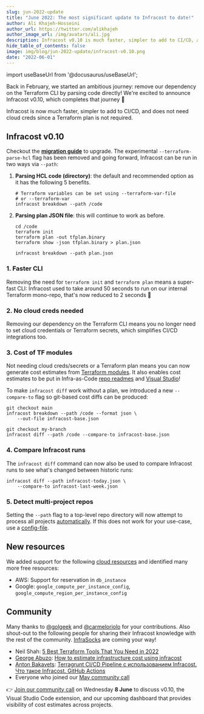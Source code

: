 ```yaml
---
slug: jun-2022-update
title: "June 2022: The most significant update to Infracost to date!"
author: Ali Khajeh-Hosseini
author_url: https://twitter.com/alikhajeh
author_image_url: /img/avatars/ali.jpg
description: Infracost v0.10 is much faster, simpler to add to CI/CD, and does not need cloud creds since a Terraform plan is not required.
hide_table_of_contents: false
image: img/blog/jun-2022-update/infracost-v0.10.png
date: "2022-06-01"
---
```


import useBaseUrl from '@docusaurus/useBaseUrl';

Back in February, we started an ambitious journey: remove our dependency on the Terraform CLI by parsing code directly! We're excited to announce Infracost v0.10, which completes that journey 🎉

Infracost is now much faster, simpler to add to CI/CD, and does not need cloud creds since a Terraform plan is not required.

<!--truncate-->

## Infracost v0.10

Checkout the [**migration guide**](/docs/guides/v0.10_migration/#migrations-guides) to upgrade. The experimental `--terraform-parse-hcl` flag has been removed and going forward, Infracost can be run in two ways via `--path`:
1. **Parsing HCL code (directory)**: the default and recommended option as it has the following 5 benefits.
    ```shell
    # Terraform variables can be set using --terraform-var-file
    # or --terraform-var
    infracost breakdown --path /code
    ```
2. **Parsing plan JSON file**: this will continue to work as before.
    ```shell
    cd /code
    terraform init
    terraform plan -out tfplan.binary
    terraform show -json tfplan.binary > plan.json

    infracost breakdown --path plan.json
    ```

### 1. Faster CLI

Removing the need for `terraform init` and `terraform plan` means a super-fast CLI: Infracost used to take around 50 seconds to run on our internal Terraform mono-repo, that's now reduced to 2 seconds 🚀

### 2. No cloud creds needed

Removing our dependency on the Terraform CLI means you no longer need to set cloud credentials or Terraform secrets, which simplifies CI/CD integrations too.

### 3. Cost of TF modules

Not needing cloud creds/secrets or a Terraform plan means you can now generate cost estimates from [Terraform modules](/docs/features/terraform_modules/). It also enables cost estimates to be put in Infra-as-Code [repo readmes](https://github.com/infracost/infracost/issues/43) and [Visual Studio](https://github.com/infracost/infracost/issues/1546)!

To make `infracost diff` work without a plan, we introduced a new `--compare-to` flag so git-based cost diffs can be produced:
```shell
git checkout main
infracost breakdown --path /code --format json \
    --out-file infracost-base.json

git checkout my-branch
infracost diff --path /code --compare-to infracost-base.json
```

### 4. Compare Infracost runs

The `infracost diff` command can now also be used to compare Infracost runs to see what's changed between historic runs:

```shell
infracost diff --path infracost-today.json \
    --compare-to infracost-last-week.json
```

### 5. Detect multi-project repos

Setting the `--path` flag to a top-level repo directory will now attempt to process all projects [automatically](/docs/guides/v0.10_migration/#5-detect-multi-project-repos). If this does not work for your use-case, use a [config-file](/docs/features/config_file/).

## New resources

We added support for the following [cloud resources](/docs/supported_resources/overview/) and identified many more free resources:

- AWS: Support for reservation in `db_instance`
- Google: `google_compute_per_instance_config`, `google_compute_region_per_instance_config`

## Community

Many thanks to [@golgeek](https://github.com/golgeek) and [@carmeloriolo](https://github.com/carmeloriolo) for your contributions. Also shout-out to the following people for sharing their Infracost knowledge with the rest of the community. [InfraSocks](https://twitter.com/AliKhajeh/status/1510310791508946945) are coming your way!
- Neil Shah: [5 Best Terraform Tools That You Need in 2022](https://faun.pub/5-best-terraform-tools-that-you-need-in-2022-a3db2334c524)
- [George Abuzo](https://www.linkedin.com/in/george-abuzo-471b663): [How to estimate infrastructure cost using infracost](https://www.youtube.com/watch?v=l0x2ItInMRY)
- [Anton Bakavets](https://www.linkedin.com/in/bakavets/): [Terragrunt CI/CD Pipeline с использованием Infracost. Что такое Infracost. GitHub Actions ](https://www.youtube.com/watch?v=NOhYAFdmh0U)
- Everyone who joined our [May community call](https://www.youtube.com/watch?v=iZgavKe9aZU)

👉 [Join our community call](https://github.com/infracost/infracost/issues/1649) on Wednesday **8 June** to discuss v0.10, the Visual Studio Code extension, and our upcoming dashboard that provides visibility of cost estimates across projects.
